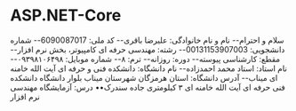 # ASP.NET-Core
سلام و احترام--
نام و نام خانوادگی: علیرضا باقری--
کد ملی: 6090087017--
شماره دانشجویی: 00131153907003--
رشته: مهندسی حرفه ای کامپیوتر، بخش نرم افزار--
مقطع: کارشناسی پیوسته--
دوره: روزانه--
ترم: ۸--
شماره موبایل: ۰۹۳۹۸۱۰۶۴۹۸--
نام استاد: استاد محمد احمدزاده--
نام دانشگاه: دانشکده فنی و حرفه ای آیت الله خامنه ای میناب--
آدرس دانشگاه: استان هرمزگان
شهرستان میناب
بلوار دانشگاه 
دانشکده فنی حرفه ای آیت الله خامنه ای
۳ کیلومتری جاده سندرک••
 درس: آزمایشگاه مهندسی نرم افزار
